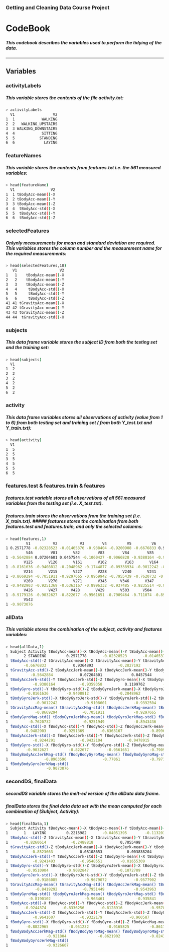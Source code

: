 ### Getting and Cleaning Data Course Project
# CodeBook
##### This codebook describes the variables used to perform the tidying of the data.

---

## Variables

### activityLabels
##### This variable stores the contents of the file activity.txt:

```sh
> activityLabels
  V1                 V2
1  1            WALKING
2  2   WALKING_UPSTAIRS
3  3 WALKING_DOWNSTAIRS
4  4            SITTING
5  5           STANDING
6  6             LAYING
```
### featureNames
##### This variable stores the contents from features.txt i.e. the 561 measured variables:
```sh
> head(featureName)
  V1                V2
1  1 tBodyAcc-mean()-X
2  2 tBodyAcc-mean()-Y
3  3 tBodyAcc-mean()-Z
4  4  tBodyAcc-std()-X
5  5  tBodyAcc-std()-Y
6  6  tBodyAcc-std()-Z
```

### selectedFeatures
##### Onlynly measurements for mean and standard deviation are required. This variables stores the column number and the measurement name for the required measurements:

```sh
> head(selectedFeatures,10)
   V1                   V2
1   1    tBodyAcc-mean()-X
2   2    tBodyAcc-mean()-Y
3   3    tBodyAcc-mean()-Z
4   4     tBodyAcc-std()-X
5   5     tBodyAcc-std()-Y
6   6     tBodyAcc-std()-Z
41 41 tGravityAcc-mean()-X
42 42 tGravityAcc-mean()-Y
43 43 tGravityAcc-mean()-Z
44 44  tGravityAcc-std()-X
```

### subjects
##### This data frame variable stores the subject ID from both the testing set and the training set:

```sh
> head(subjects)
  V1
1  2
2  2
3  2
4  2
5  2
6  2
```

### activity
##### This data frame variables stores all observations of activity (value from 1 to 6) from both testing set and training set ( from both Y_test.txt and Y_train.txt): 

```sh
> head(activity)
  V1
1  5
2  5
3  5
4  5
5  5
6  5
```

### features.test & features.train & features
##### features.test variable stores all observations of all 561 measured variables from the testing set (i.e. X_test.txt).
##### features.train stores the observations from the training set (i.e. X_train.txt). ##### features stores the combination from both features.test and features.train, and only the selected columns:

```sh
> head(features,1)
         V1          V2          V3        V4         V5         V6       V41        V42       V43        V44        V45
1 0.2571778 -0.02328523 -0.01465376 -0.938404 -0.9200908 -0.6676833 0.9364893 -0.2827192 0.1152882 -0.9254273 -0.9370141
         V46        V81       V82        V83        V84        V85        V86      V121        V122      V123       V124
1 -0.5642884 0.07204601 0.0457544 -0.1060427 -0.9066828 -0.9380164 -0.9359358 0.1199762 -0.09179234 0.1896285 -0.8830891
        V125       V126       V161       V162        V163       V164       V165       V166       V201       V202
1 -0.8161636 -0.9408812 -0.2048962 -0.1744877 -0.09338934 -0.9012242 -0.9108601 -0.9392504 -0.8669294 -0.7051911
        V214       V215       V227       V228       V240       V241       V253       V254       V266       V267       V268
1 -0.8669294 -0.7051911 -0.9297665 -0.8959942 -0.7955439 -0.7620732 -0.9251949 -0.8943436 -0.9185097 -0.9182132 -0.7890915
        V269       V270       V271       V345      V346       V347       V348       V349       V350       V424      V425
1 -0.9482903 -0.9251369 -0.6363167 -0.8996332 -0.937485 -0.9235514 -0.9244291 -0.9432104 -0.9478915 -0.8235579 -0.807916
        V426       V427      V428       V429       V503      V504       V516       V517     V529       V530       V542
1 -0.9179126 -0.9032627 -0.822677 -0.9561651 -0.7909464 -0.711074 -0.8950612 -0.8963596 -0.77061 -0.7971128 -0.8901655
        V543
1 -0.9073076
```

### allData
##### This variable stores the combination of the subject, activity and features variables:
```sh
> head(allData,1)
  Subject Activity tBodyAcc-mean()-X tBodyAcc-mean()-Y tBodyAcc-mean()-Z tBodyAcc-std()-X tBodyAcc-std()-Y
1       2 STANDING         0.2571778       -0.02328523       -0.01465376        -0.938404       -0.9200908
  tBodyAcc-std()-Z tGravityAcc-mean()-X tGravityAcc-mean()-Y tGravityAcc-mean()-Z tGravityAcc-std()-X tGravityAcc-std()-Y
1       -0.6676833            0.9364893           -0.2827192            0.1152882          -0.9254273          -0.9370141
  tGravityAcc-std()-Z tBodyAccJerk-mean()-X tBodyAccJerk-mean()-Y tBodyAccJerk-mean()-Z tBodyAccJerk-std()-X
1          -0.5642884            0.07204601             0.0457544            -0.1060427           -0.9066828
  tBodyAccJerk-std()-Y tBodyAccJerk-std()-Z tBodyGyro-mean()-X tBodyGyro-mean()-Y tBodyGyro-mean()-Z tBodyGyro-std()-X
1           -0.9380164           -0.9359358          0.1199762        -0.09179234          0.1896285        -0.8830891
  tBodyGyro-std()-Y tBodyGyro-std()-Z tBodyGyroJerk-mean()-X tBodyGyroJerk-mean()-Y tBodyGyroJerk-mean()-Z
1        -0.8161636        -0.9408812             -0.2048962             -0.1744877            -0.09338934
  tBodyGyroJerk-std()-X tBodyGyroJerk-std()-Y tBodyGyroJerk-std()-Z tBodyAccMag-mean() tBodyAccMag-std()
1            -0.9012242            -0.9108601            -0.9392504         -0.8669294        -0.7051911
  tGravityAccMag-mean() tGravityAccMag-std() tBodyAccJerkMag-mean() tBodyAccJerkMag-std() tBodyGyroMag-mean()
1            -0.8669294           -0.7051911             -0.9297665            -0.8959942          -0.7955439
  tBodyGyroMag-std() tBodyGyroJerkMag-mean() tBodyGyroJerkMag-std() fBodyAcc-mean()-X fBodyAcc-mean()-Y fBodyAcc-mean()-Z
1         -0.7620732              -0.9251949             -0.8943436        -0.9185097        -0.9182132        -0.7890915
  fBodyAcc-std()-X fBodyAcc-std()-Y fBodyAcc-std()-Z fBodyAccJerk-mean()-X fBodyAccJerk-mean()-Y fBodyAccJerk-mean()-Z
1       -0.9482903       -0.9251369       -0.6363167            -0.8996332             -0.937485            -0.9235514
  fBodyAccJerk-std()-X fBodyAccJerk-std()-Y fBodyAccJerk-std()-Z fBodyGyro-mean()-X fBodyGyro-mean()-Y fBodyGyro-mean()-Z
1           -0.9244291           -0.9432104           -0.9478915         -0.8235579          -0.807916         -0.9179126
  fBodyGyro-std()-X fBodyGyro-std()-Y fBodyGyro-std()-Z fBodyAccMag-mean() fBodyAccMag-std() fBodyBodyAccJerkMag-mean()
1        -0.9032627         -0.822677        -0.9561651         -0.7909464         -0.711074                 -0.8950612
  fBodyBodyAccJerkMag-std() fBodyBodyGyroMag-mean() fBodyBodyGyroMag-std() fBodyBodyGyroJerkMag-mean()
1                -0.8963596                -0.77061             -0.7971128                  -0.8901655
  fBodyBodyGyroJerkMag-std()
1                 -0.9073076
```

### secondDS, finalData
##### secondDS variable stores the melt-ed version of the allData data frame.
##### finalData stores the final data data set with the mean computed for each combination of (Subject, Activity):
```sh
> head(finalData,1)
  Subject Activity tBodyAcc-mean()-X tBodyAcc-mean()-Y tBodyAcc-mean()-Z tBodyAcc-std()-X tBodyAcc-std()-Y
1       1   LAYING         0.2215982       -0.04051395        -0.1132036       -0.9280565       -0.8368274
  tBodyAcc-std()-Z tGravityAcc-mean()-X tGravityAcc-mean()-Y tGravityAcc-mean()-Z tGravityAcc-std()-X tGravityAcc-std()-Y
1       -0.8260614           -0.2488818            0.7055498            0.4458177            -0.89683            -0.90772
  tGravityAcc-std()-Z tBodyAccJerk-mean()-X tBodyAccJerk-mean()-Y tBodyAccJerk-mean()-Z tBodyAccJerk-std()-X
1          -0.8523663            0.08108653           0.003838204            0.01083424           -0.9584821
  tBodyAccJerk-std()-Y tBodyAccJerk-std()-Z tBodyGyro-mean()-X tBodyGyro-mean()-Y tBodyGyro-mean()-Z tBodyGyro-std()-X
1           -0.9241493           -0.9548551        -0.01655309        -0.06448612          0.1486894        -0.8735439
  tBodyGyro-std()-Y tBodyGyro-std()-Z tBodyGyroJerk-mean()-X tBodyGyroJerk-mean()-Y tBodyGyroJerk-mean()-Z
1        -0.9510904        -0.9082847             -0.1072709            -0.04151729            -0.07405012
  tBodyGyroJerk-std()-X tBodyGyroJerk-std()-Y tBodyGyroJerk-std()-Z tBodyAccMag-mean() tBodyAccMag-std()
1            -0.9186085            -0.9679072            -0.9577902         -0.8419292        -0.7951449
  tGravityAccMag-mean() tGravityAccMag-std() tBodyAccJerkMag-mean() tBodyAccJerkMag-std() tBodyGyroMag-mean()
1            -0.8419292           -0.7951449             -0.9543963            -0.9282456          -0.8747595
  tBodyGyroMag-std() tBodyGyroJerkMag-mean() tBodyGyroJerkMag-std() fBodyAcc-mean()-X fBodyAcc-mean()-Y fBodyAcc-mean()-Z
1         -0.8190102               -0.963461              -0.935841        -0.9390991        -0.8670652        -0.8826669
  fBodyAcc-std()-X fBodyAcc-std()-Y fBodyAcc-std()-Z fBodyAccJerk-mean()-X fBodyAccJerk-mean()-Y fBodyAccJerk-mean()-Z
1       -0.9244374       -0.8336256       -0.8128916            -0.9570739            -0.9224626            -0.9480609
  fBodyAccJerk-std()-X fBodyAccJerk-std()-Y fBodyAccJerk-std()-Z fBodyGyro-mean()-X fBodyGyro-mean()-Y fBodyGyro-mean()-Z
1           -0.9641607           -0.9322179            -0.960587         -0.8502492         -0.9521915         -0.9093027
  fBodyGyro-std()-X fBodyGyro-std()-Y fBodyGyro-std()-Z fBodyAccMag-mean() fBodyAccMag-std() fBodyBodyAccJerkMag-mean()
1        -0.8822965         -0.951232        -0.9165825         -0.8617676        -0.7983009                 -0.9333004
  fBodyBodyAccJerkMag-std() fBodyBodyGyroMag-mean() fBodyBodyGyroMag-std() fBodyBodyGyroJerkMag-mean()
1                 -0.921804              -0.8621902             -0.8243194                  -0.9423669
  fBodyBodyGyroJerkMag-std()
1                 -0.9326607
```

